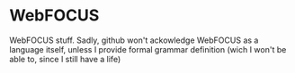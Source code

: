 # WebFOCUS
WebFOCUS stuff.
Sadly, github won't ackowledge WebFOCUS as a language itself, unless I provide formal grammar definition 
(wich I won't be able to, since I still have a life)
